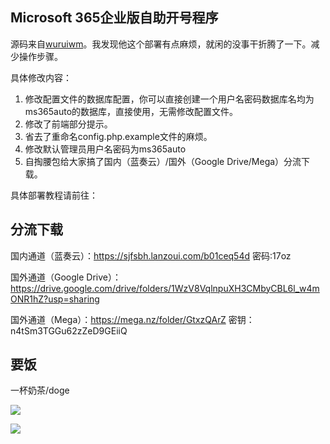 ## Microsoft 365企业版自助开号程序
源码来自[wuruiwm](https://github.com/wuruiwm/msautocreate)。我发现他这个部署有点麻烦，就闲的没事干折腾了一下。减少操作步骤。

具体修改内容：
1. 修改配置文件的数据库配置，你可以直接创建一个用户名密码数据库名均为ms365auto的数据库，直接使用，无需修改配置文件。
2. 修改了前端部分提示。
3. 省去了重命名config.php.example文件的麻烦。
4. 修改默认管理员用户名密码为ms365auto
5. 自掏腰包给大家搞了国内（蓝奏云）/国外（Google Drive/Mega）分流下载。

具体部署教程请前往：

## 分流下载
国内通道（蓝奏云）：https://sjfsbh.lanzoui.com/b01ceq54d 密码:17oz

国外通道（Google Drive）：https://drive.google.com/drive/folders/1WzV8VqlnpuXH3CMbyCBL6l_w4mONR1hZ?usp=sharing

国外通道（Mega）：https://mega.nz/folder/GtxzQArZ 密钥：n4tSm3TGGu62zZeD9GEiiQ

## 要饭
一杯奶茶/doge

![](https://a1-down.illyasviel.info/img/pay/zfb.jpg)

![](https://a1-down.illyasviel.info/img/pay/qq.png)
